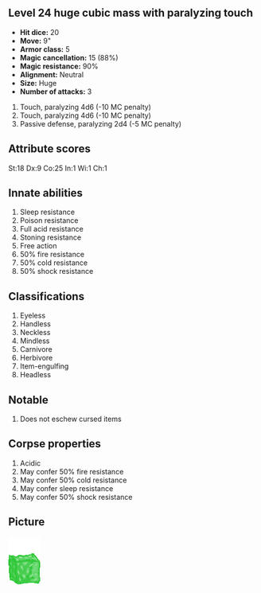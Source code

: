 ## Level 24 huge cubic mass with paralyzing touch

- **Hit dice:** 20
- **Move:** 9"
- **Armor class:** 5
- **Magic cancellation:** 15 (88%)
- **Magic resistance:** 90%
- **Alignment:** Neutral
- **Size:** Huge
- **Number of attacks:** 3
1. Touch, paralyzing 4d6 (-10 MC penalty)
2. Touch, paralyzing 4d6 (-10 MC penalty)
3. Passive defense, paralyzing 2d4 (-5 MC penalty)

## Attribute scores

St:18 Dx:9 Co:25 In:1 Wi:1 Ch:1

## Innate abilities

1. Sleep resistance
2. Poison resistance
3. Full acid resistance
4. Stoning resistance
5. Free action
6. 50% fire resistance
7. 50% cold resistance
8. 50% shock resistance

## Classifications

1. Eyeless
2. Handless
3. Neckless
4. Mindless
5. Carnivore
6. Herbivore
7. Item-engulfing
8. Headless

## Notable

1. Does not eschew cursed items

## Corpse properties

1. Acidic
2. May confer 50% fire resistance
3. May confer 50% cold resistance
4. May confer sleep resistance
5. May confer 50% shock resistance

## Picture

![Mucilaginous cube](https://github.com/hyvanmielenpelit/GnollHackTileSet/blob/main/Monsters/mucilaginous_cube/mucilaginous_cube.png)
